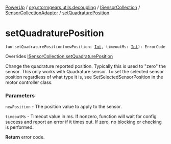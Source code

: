 [PowerUp](../../../index.md) / [org.stormgears.utils.decoupling](../../index.md) / [ISensorCollection](../index.md) / [SensorCollectionAdapter](index.md) / [setQuadraturePosition](./set-quadrature-position.md)

# setQuadraturePosition

`fun setQuadraturePosition(newPosition: `[`Int`](https://kotlinlang.org/api/latest/jvm/stdlib/kotlin/-int/index.html)`, timeoutMs: `[`Int`](https://kotlinlang.org/api/latest/jvm/stdlib/kotlin/-int/index.html)`): ErrorCode`

Overrides [ISensorCollection.setQuadraturePosition](../set-quadrature-position.md)

Change the quadrature reported position.  Typically this is used to "zero" the
sensor. This only works with Quadrature sensor.  To set the selected sensor position
regardless of what type it is, see SetSelectedSensorPosition in the motor controller class.

### Parameters

`newPosition` - The position value to apply to the sensor.

`timeoutMs` - Timeout value in ms. If nonzero, function will wait for
config success and report an error if it times out.
If zero, no blocking or checking is performed.

**Return**
error code.

